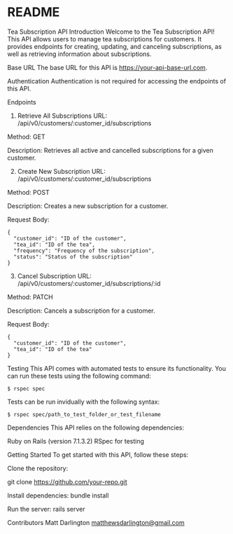 # README

Tea Subscription API
Introduction
Welcome to the Tea Subscription API! This API allows users to manage tea subscriptions for customers. It provides endpoints for creating, updating, and canceling subscriptions, as well as retrieving information about subscriptions.

Base URL
The base URL for this API is https://your-api-base-url.com.

Authentication
Authentication is not required for accessing the endpoints of this API.

Endpoints
1. Retrieve All Subscriptions
URL: /api/v0/customers/:customer_id/subscriptions

Method: GET

Description: Retrieves all active and cancelled subscriptions for a given customer.

2. Create New Subscription
URL: /api/v0/customers/:customer_id/subscriptions

Method: POST

Description: Creates a new subscription for a customer.

Request Body:

```
{
  "customer_id": "ID of the customer",
  "tea_id": "ID of the tea",
  "frequency": "Frequency of the subscription",
  "status": "Status of the subscription"
}
```

3. Cancel Subscription
URL: /api/v0/customers/:customer_id/subscriptions/:id

Method: PATCH

Description: Cancels a subscription for a customer.

Request Body:

```
{
  "customer_id": "ID of the customer",
  "tea_id": "ID of the tea"
}
```

Testing
This API comes with automated tests to ensure its functionality. You can run these tests using the following command:
```
$ rspec spec
```
Tests can be run invidually with the following syntax:

```
$ rspec spec/path_to_test_folder_or_test_filename
```

Dependencies
This API relies on the following dependencies:

Ruby on Rails (version 7.1.3.2)
RSpec for testing

Getting Started
To get started with this API, follow these steps:

Clone the repository: 

git clone https://github.com/your-repo.git


Install dependencies: bundle install


Run the server: rails server


Contributors
Matt Darlington
matthewsdarlington@gmail.com


